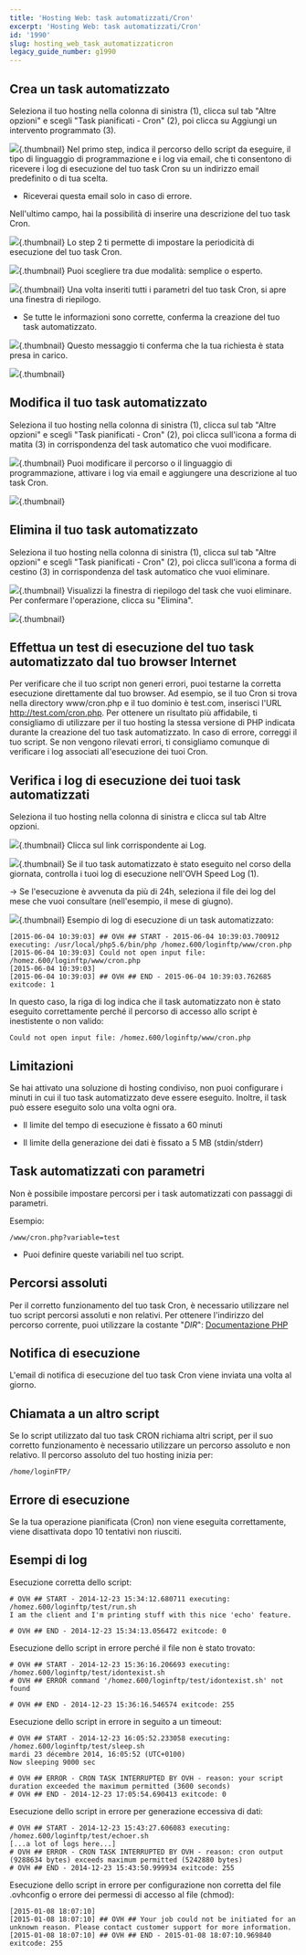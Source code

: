 ```yaml
---
title: 'Hosting Web: task automatizzati/Cron'
excerpt: 'Hosting Web: task automatizzati/Cron'
id: '1990'
slug: hosting_web_task_automatizzaticron
legacy_guide_number: g1990
---
```



## Crea un task automatizzato
Seleziona il tuo hosting nella colonna di sinistra (1), clicca sul tab "Altre opzioni" e scegli "Task pianificati - Cron" (2), poi clicca su Aggiungi un intervento programmato (3).

![](images/3261.png){.thumbnail}
Nel primo step, indica il percorso dello script da eseguire, il tipo di linguaggio di programmazione e i log via email, che ti consentono di ricevere i log di esecuzione del tuo task Cron su un indirizzo email predefinito o di tua scelta.


- Riceverai questa email solo in caso di errore.


Nell'ultimo campo, hai la possibilità di inserire una descrizione del tuo task Cron.

![](images/3262.png){.thumbnail}
Lo step 2 ti permette di impostare la periodicità di esecuzione del tuo task Cron.

![](images/3264.png){.thumbnail}
Puoi scegliere tra due modalità: semplice o esperto.

![](images/3265.png){.thumbnail}
Una volta inseriti tutti i parametri del tuo task Cron, si apre una finestra di riepilogo.


- Se tutte le informazioni sono corrette, conferma la creazione del tuo task automatizzato.



![](images/3266.png){.thumbnail}
Questo messaggio ti conferma che la tua richiesta è stata presa in carico.

![](images/3267.png){.thumbnail}


## Modifica il tuo task automatizzato
Seleziona il tuo hosting nella colonna di sinistra (1), clicca sul tab "Altre opzioni" e scegli "Task pianificati - Cron" (2), poi clicca sull'icona a forma di matita (3) in corrispondenza del task automatico che vuoi modificare.

![](images/3268.png){.thumbnail}
Puoi modificare il percorso o il linguaggio di programmazione, attivare i log via email e aggiungere una descrizione al tuo task Cron.

![](images/3269.png){.thumbnail}


## Elimina il tuo task automatizzato
Seleziona il tuo hosting nella colonna di sinistra (1), clicca sul tab "Altre opzioni" e scegli "Task pianificati - Cron" (2), poi clicca sull'icona a forma di cestino (3) in corrispondenza del task automatico che vuoi eliminare.

![](images/3270.png){.thumbnail}
Visualizzi la finestra di riepilogo del task che vuoi eliminare.
Per confermare l'operazione, clicca su "Elimina".

![](images/3271.png){.thumbnail}


## Effettua un test di esecuzione del tuo task automatizzato dal tuo browser Internet
Per verificare che il tuo script non generi errori, puoi testarne la corretta esecuzione direttamente dal tuo browser.
Ad esempio, se il tuo Cron si trova nella directory www/cron.php e il tuo dominio è test.com, inserisci l'URL http://test.com/cron.php.
Per ottenere un risultato più affidabile, ti consigliamo di utilizzare per il tuo hosting la stessa versione di PHP indicata durante la creazione del tuo task automatizzato.
In caso di errore, correggi il tuo script.
Se non vengono rilevati errori, ti consigliamo comunque di verificare i log associati all'esecuzione dei tuoi Cron.


## Verifica i log di esecuzione dei tuoi task automatizzati
Seleziona il tuo hosting nella colonna di sinistra e clicca sul tab Altre opzioni.

![](images/4012.png){.thumbnail}
Clicca sul link corrispondente ai Log.

![](images/4013.png){.thumbnail}
Se il tuo task automatizzato è stato eseguito nel corso della giornata, controlla i tuoi log di esecuzione nell'OVH Speed Log (1).

-> Se l'esecuzione è avvenuta da più di 24h, seleziona il file dei log del mese che vuoi consultare (nell'esempio, il mese di giugno).

![](images/3274.png){.thumbnail}
Esempio di log di esecuzione di un task automatizzato:


```
[2015-06-04 10:39:03] ## OVH ## START - 2015-06-04 10:39:03.700912 executing: /usr/local/php5.6/bin/php /homez.600/loginftp/www/cron.php
[2015-06-04 10:39:03] Could not open input file: /homez.600/loginftp/www/cron.php
[2015-06-04 10:39:03]
[2015-06-04 10:39:03] ## OVH ## END - 2015-06-04 10:39:03.762685 exitcode: 1
```


In questo caso, la riga di log indica che il task automatizzato non è stato eseguito correttamente perché il percorso di accesso allo script è inestistente o non valido:


```
Could not open input file: /homez.600/loginftp/www/cron.php
```




## Limitazioni
Se hai attivato una soluzione di hosting condiviso, non puoi configurare i minuti in cui il tuo task automatizzato deve essere eseguito. Inoltre, il task può essere eseguito solo una volta ogni ora.


- Il limite del tempo di esecuzione è fissato a 60 minuti

- Il limite della generazione dei dati è fissato a 5 MB (stdin/stderr)




## Task automatizzati con parametri
Non è possibile impostare percorsi per i task automatizzati con passaggi di parametri.

Esempio:

```
/www/cron.php?variable=test
```



- Puoi definire queste variabili nel tuo script.




## Percorsi assoluti
Per il corretto funzionamento del tuo task Cron, è necessario utilizzare nel tuo script percorsi assoluti e non relativi.
Per ottenere l'indirizzo del percorso corrente, puoi utilizzare la costante "_DIR_":
[Documentazione PHP](http://php.net/manual/en/language.constants.predefined.php)


## Notifica di esecuzione
L'email di notifica di esecuzione del tuo task Cron viene inviata una volta al giorno.


## Chiamata a un altro script
Se lo script utilizzato dal tuo task CRON richiama altri script, per il suo corretto funzionamento è necessario utilizzare un percorso assoluto e non relativo. Il percorso assoluto del tuo hosting inizia per:


```
/home/loginFTP/
```




## Errore di esecuzione
Se la tua operazione pianificata (Cron) non viene eseguita correttamente, viene disattivata dopo 10 tentativi non riusciti.


## Esempi di log
Esecuzione corretta dello script:

```
# OVH ## START - 2014-12-23 15:34:12.680711 executing: /homez.600/loginftp/test/run.sh
I am the client and I'm printing stuff with this nice 'echo' feature.

# OVH ## END - 2014-12-23 15:34:13.056472 exitcode: 0
```


Esecuzione dello script in errore perché il file non è stato trovato:

```
# OVH ## START - 2014-12-23 15:36:16.206693 executing: /homez.600/loginftp/test/idontexist.sh
# OVH ## ERROR command '/homez.600/loginftp/test/idontexist.sh' not found

# OVH ## END - 2014-12-23 15:36:16.546574 exitcode: 255
```


Esecuzione dello script in errore in seguito a un timeout:

```
# OVH ## START - 2014-12-23 16:05:52.233058 executing: /homez.600/loginftp/test/sleep.sh
mardi 23 décembre 2014, 16:05:52 (UTC+0100)
Now sleeping 9000 sec

# OVH ## ERROR - CRON TASK INTERRUPTED BY OVH - reason: your script duration exceeded the maximum permitted (3600 seconds)
# OVH ## END - 2014-12-23 17:05:54.690413 exitcode: 0
```


Esecuzione dello script in errore per generazione eccessiva di dati:

```
# OVH ## START - 2014-12-23 15:43:27.606083 executing: /homez.600/loginftp/test/echoer.sh
[...a lot of logs here...]
# OVH ## ERROR - CRON TASK INTERRUPTED BY OVH - reason: cron output (9288634 bytes) exceeds maximum permitted (5242880 bytes)
# OVH ## END - 2014-12-23 15:43:50.999934 exitcode: 255
```


Esecuzione dello script in errore per configurazione non corretta del file .ovhconfig o errore dei permessi di accesso al file (chmod):

```
[2015-01-08 18:07:10]
[2015-01-08 18:07:10] ## OVH ## Your job could not be initiated for an unknown reason. Please contact customer support for more information.
[2015-01-08 18:07:10] ## OVH ## END - 2015-01-08 18:07:10.969840 exitcode: 255
```



